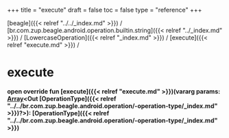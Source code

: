 +++
title = "execute"
draft = false
toc = false
type = "reference"
+++

[beagle]({{< relref "../../_index.md" >}}) / [br.com.zup.beagle.android.operation.builtin.string]({{< relref "../_index.md" >}}) / [LowercaseOperation]({{< relref "_index.md" >}}) / [execute]({{< relref "execute.md" >}}) / 



# execute  
  
<b><b>open override fun [execute]({{< relref "execute.md" >}})(vararg params: [Array](https://kotlinlang.org/api/latest/jvm/stdlib/kotlin/-array/index.html)<Out [OperationType]({{< relref "../../br.com.zup.beagle.android.operation/-operation-type/_index.md" >}})?>): [OperationType]({{< relref "../../br.com.zup.beagle.android.operation/-operation-type/_index.md" >}})</b></b>  



